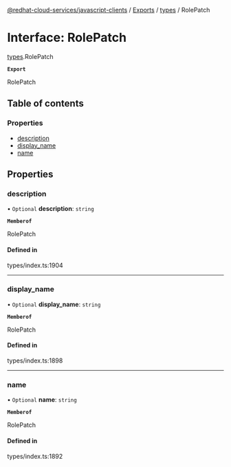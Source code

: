 [@redhat-cloud-services/javascript-clients](../README.md) / [Exports](../modules.md) / [types](../modules/types.md) / RolePatch

# Interface: RolePatch

[types](../modules/types.md).RolePatch

**`Export`**

RolePatch

## Table of contents

### Properties

- [description](types.RolePatch.md#description)
- [display\_name](types.RolePatch.md#display_name)
- [name](types.RolePatch.md#name)

## Properties

### description

• `Optional` **description**: `string`

**`Memberof`**

RolePatch

#### Defined in

types/index.ts:1904

___

### display\_name

• `Optional` **display\_name**: `string`

**`Memberof`**

RolePatch

#### Defined in

types/index.ts:1898

___

### name

• `Optional` **name**: `string`

**`Memberof`**

RolePatch

#### Defined in

types/index.ts:1892
